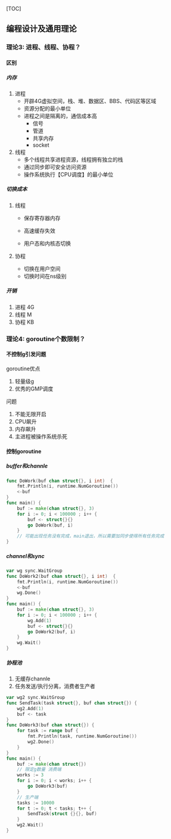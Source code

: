 [TOC]

## 编程设计及通用理论

### 理论3: 进程、线程、协程？

#### 区别

##### 内存

1.  进程
    *   开辟4G虚拟空间，栈、堆、数据区、BBS、代码区等区域
    *   资源分配的最小单位
    *   进程之间是隔离的，通信成本高
        *   信号
        *   管道
        *   共享内存
        *   socket
2.  线程
    *   多个线程共享进程资源，线程拥有独立的栈
    *   通过同步即可安全访问资源
    *   操作系统执行【CPU调度】的最小单位

##### 切换成本

1.  线程

    *   保存寄存器内存
    *   高速缓存失效

    *   用户态和内核态切换

2.  协程

    *   切换在用户空间
    *   切换时间在ns级别

##### 开销

1.  进程 4G
2.  线程 M
3.  协程 KB

### 理论4:  goroutine个数限制？

#### 不控制g引发问题

goroutine优点

1.  轻量级g
2.  优秀的GMP调度

问题

1.  不能无限开启
2.  CPU飙升
3.  内存飙升
4.  主进程被操作系统杀死

#### 控制goroutine

##### buffer和channle

~~~go
func DoWork(buf chan struct{}, i int)  {
	fmt.Println(i, runtime.NumGoroutine())
	<-buf
}
func main() {
	buf := make(chan struct{}, 3)
	for i := 0; i < 100000 ; i++ {
		buf <- struct{}{}
		go DoWork(buf, i)
	}
    // 可能出现任务没有完成，main退出，所以需要加同步使得所有任务完成
}
~~~

##### channel和sync

~~~go
var wg sync.WaitGroup
func DoWork2(buf chan struct{}, i int)  {
	fmt.Println(i, runtime.NumGoroutine())
	<-buf
	wg.Done()
}
func main() {
	buf := make(chan struct{}, 3)
	for i := 0; i < 100000 ; i++ {
		wg.Add(1)
		buf <- struct{}{}
		go DoWork2(buf, i)
	}
	wg.Wait()
}
~~~

##### 协程池

1.  无缓存channle
2.  任务发送/执行分离，消费者生产者

~~~go
var wg2 sync.WaitGroup
func SendTask(task struct{}, buf chan struct{}) {
	wg2.Add(1)
	buf <- task
}
func DoWork3(buf chan struct{}) {
	for task := range buf {
		fmt.Println(task, runtime.NumGoroutine())
		wg2.Done()
	}
}
func main() {
	buf := make(chan struct{})
	// 限定g数量 消费端
	works := 3
	for i := 0; i < works; i++ {
		go DoWork3(buf)
	}
	// 生产端
	tasks := 10000
	for t := 0; t < tasks; t++ {
		SendTask(struct {}{}, buf)
	}
	wg2.Wait()
}
~~~